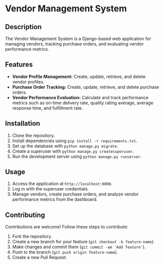 # Vendor Management System

## Description

The Vendor Management System is a Django-based web application for managing vendors, tracking purchase orders, and evaluating vendor performance metrics.

## Features

- **Vendor Profile Management:** Create, update, retrieve, and delete vendor profiles.
- **Purchase Order Tracking:** Create, update, retrieve, and delete purchase orders.
- **Vendor Performance Evaluation:** Calculate and track performance metrics such as on-time delivery rate, quality rating average, average response time, and fulfillment rate.

## Installation

1. Clone the repository.
2. Install dependencies using `pip install -r requirements.txt`.
3. Set up the database with `python manage.py migrate`.
4. Create a superuser with `python manage.py createsuperuser`.
5. Run the development server using `python manage.py runserver`.

## Usage

1. Access the application at `http://localhost:8000`.
2. Log in with the superuser credentials.
3. Manage vendors, create purchase orders, and analyze vendor performance metrics from the dashboard.

## Contributing

Contributions are welcome! Follow these steps to contribute:
1. Fork the repository.
2. Create a new branch for your feature (`git checkout -b feature-name`).
3. Make changes and commit them (`git commit -am 'Add feature'`).
4. Push to the branch (`git push origin feature-name`).
5. Create a new Pull Request.


